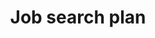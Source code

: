 ---
content_type: topic
learning_outcomes:
prerequisites:
  hard: 
  soft: []
ready: true
tags:
- employability-sprint
title: Job search plan
---